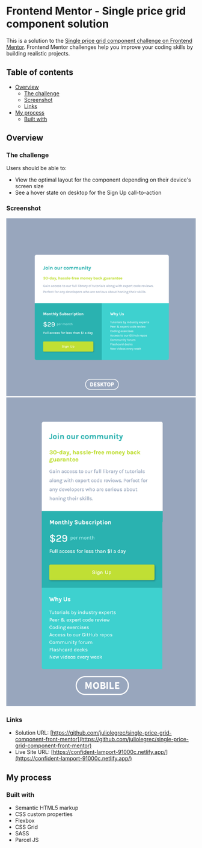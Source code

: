 # Frontend Mentor - Single price grid component solution

This is a solution to the [Single price grid component challenge on Frontend Mentor](https://www.frontendmentor.io/challenges/single-price-grid-component-5ce41129d0ff452fec5abbbc). Frontend Mentor challenges help you improve your coding skills by building realistic projects.

## Table of contents

- [Overview](#overview)
  - [The challenge](#the-challenge)
  - [Screenshot](#screenshot)
  - [Links](#links)
- [My process](#my-process)
  - [Built with](#built-with)

## Overview

### The challenge

Users should be able to:

- View the optimal layout for the component depending on their device's screen size
- See a hover state on desktop for the Sign Up call-to-action

### Screenshot

![Desktop View Screenshot](./src/images/screenshot-desktop-mobile-01-01.png)
![Mobile View Screenshot](./src/images/screenshot-desktop-mobile-01-02.png)

### Links

- Solution URL: [https://github.com/juliolegrec/single-price-grid-component-front-mentor](https://github.com/juliolegrec/single-price-grid-component-front-mentor)
- Live Site URL: [https://confident-lamport-91000c.netlify.app/](https://confident-lamport-91000c.netlify.app/)

## My process

### Built with

- Semantic HTML5 markup
- CSS custom properties
- Flexbox
- CSS Grid
- SASS
- Parcel JS
